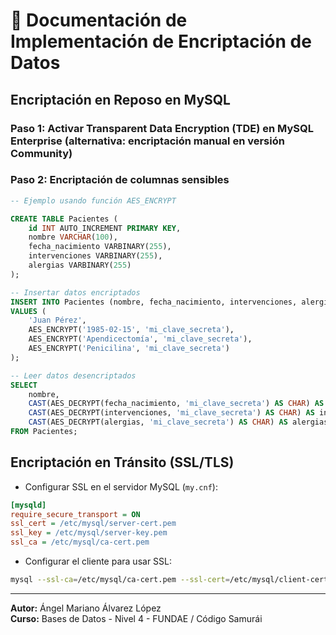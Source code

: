 
# 🔐 Documentación de Implementación de Encriptación de Datos

## Encriptación en Reposo en MySQL

### Paso 1: Activar Transparent Data Encryption (TDE) en MySQL Enterprise (alternativa: encriptación manual en versión Community)

### Paso 2: Encriptación de columnas sensibles

```sql
-- Ejemplo usando función AES_ENCRYPT

CREATE TABLE Pacientes (
    id INT AUTO_INCREMENT PRIMARY KEY,
    nombre VARCHAR(100),
    fecha_nacimiento VARBINARY(255),
    intervenciones VARBINARY(255),
    alergias VARBINARY(255)
);

-- Insertar datos encriptados
INSERT INTO Pacientes (nombre, fecha_nacimiento, intervenciones, alergias)
VALUES (
    'Juan Pérez',
    AES_ENCRYPT('1985-02-15', 'mi_clave_secreta'),
    AES_ENCRYPT('Apendicectomía', 'mi_clave_secreta'),
    AES_ENCRYPT('Penicilina', 'mi_clave_secreta')
);

-- Leer datos desencriptados
SELECT
    nombre,
    CAST(AES_DECRYPT(fecha_nacimiento, 'mi_clave_secreta') AS CHAR) AS fecha_nacimiento,
    CAST(AES_DECRYPT(intervenciones, 'mi_clave_secreta') AS CHAR) AS intervenciones,
    CAST(AES_DECRYPT(alergias, 'mi_clave_secreta') AS CHAR) AS alergias
FROM Pacientes;
```

## Encriptación en Tránsito (SSL/TLS)

- Configurar SSL en el servidor MySQL (`my.cnf`):
```ini
[mysqld]
require_secure_transport = ON
ssl_cert = /etc/mysql/server-cert.pem
ssl_key = /etc/mysql/server-key.pem
ssl_ca = /etc/mysql/ca-cert.pem
```

- Configurar el cliente para usar SSL:
```bash
mysql --ssl-ca=/etc/mysql/ca-cert.pem --ssl-cert=/etc/mysql/client-cert.pem --ssl-key=/etc/mysql/client-key.pem -u usuario -p
```

---

**Autor:** Ángel Mariano Álvarez López  
**Curso:** Bases de Datos - Nivel 4 - FUNDAE / Código Samurái
